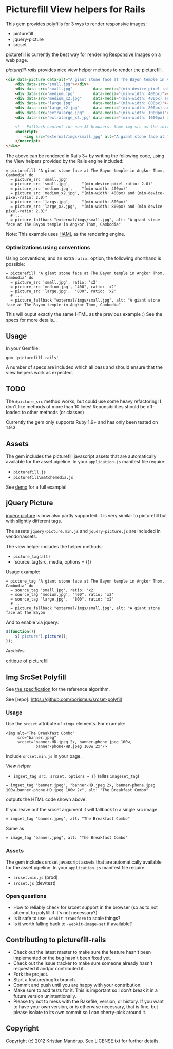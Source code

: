 # Picturefill View helpers for Rails

This gem provides polyfills for 3 wys to render responsive images:

* picturefill
* jquery-picture
* srcset

[picturefill](https://github.com/scottjehl/picturefill) is currently the best way for rendering [Responsive Images](http://5by5.tv/webahead/25) on a web page.

*picturefill-rails* provides nice view helper methods to render the picturefill.

```html
<div data-picture data-alt="A giant stone face at The Bayon temple in Angkor Thom, Cambodia">
    <div data-src="small.jpg"></div>
    <div data-src="small.jpg"         data-media="(min-device-pixel-ratio: 2.0)"></div>
    <div data-src="medium.jpg"        data-media="(min-width: 400px)"></div>
    <div data-src="medium_x2.jpg"     data-media="(min-width: 400px) and (min-device-pixel-ratio: 2.0)"></div>
    <div data-src="large.jpg"         data-media="(min-width: 800px)"></div>
    <div data-src="large_x2.jpg"      data-media="(min-width: 800px) and (min-device-pixel-ratio: 2.0)"></div>  
    <div data-src="extralarge.jpg"    data-media="(min-width: 1000px)"></div>
    <div data-src="extralarge_x2.jpg" data-media="(min-width: 1000px) and (min-device-pixel-ratio: 2.0)"></div> 

    <!-- Fallback content for non-JS browsers. Same img src as the initial, unqualified source element. -->
    <noscript>
        <img src="external/imgs/small.jpg" alt="A giant stone face at The Bayon temple in Angkor Thom, Cambodia">
    </noscript>
</div>
```   

The above can be rendered in Rails 3+ by writing the following code, using the View helpers provided by the Rails engine included: 

```haml
= picturefill 'A giant stone face at The Bayon temple in Angkor Thom, Cambodia' do
  = picture_src 'small.jpg'
  = picture_src 'small.jpg',     "(min-device-pixel-ratio: 2.0)"
  = picture_src 'medium.jpg',    "(min-width: 400px)"
  = picture_src 'medium_x2.jpg', "(min-width: 400px) and (min-device-pixel-ratio: 2.0)"
  = picture_src 'largs.jpg',     "(min-width: 800px)"
  = picture_src 'large_x2.jpg',  "(min-width: 800px) and (min-device-pixel-ratio: 2.0)"
  # ...
  = picture_fallback "external/imgs/small.jpg", alt: "A giant stone face at The Bayon temple in Angkor Thom, Cambodia" 
```

Note: This example uses [HAML](https://github.com/haml/haml) as the rendering engine.

### Optimizations using conventions

Using conventions, and an extra `ratio:` option, the following shorthand is possible:

```haml
= picturefill 'A giant stone face at The Bayon temple in Angkor Thom, Cambodia' do
  = picture_src 'small.jpg', ratio: 'x2'
  = picture_src 'medium.jpg', "400", ratio: 'x2'
  = picture_src 'large.jpg',  "800", ratio: 'x2'  
  # ...
  = picture_fallback "external/imgs/small.jpg", alt: "A giant stone face at The Bayon temple in Angkor Thom, Cambodia"
```

This will ouput exactly the same HTML as the previous example :)
See the specs for more details...

## Usage

In your Gemfile:

`gem 'picturefill-rails'`

A number of specs are included which all pass and should ensure that the view helpers work as expected.

## TODO

The `#picture_src` method works, but could use some heavy refactoring! I don't like methods of more than 10 lines! Reponsibilities should be off-loaded to other methods (or classes)

Currently the gem only supports Ruby 1.9+ and has only been tested on 1.9.3.

## Assets

The gem includes the picturefill javascript assets that are automatically available for the asset pipeline. In your `application.js` manifest file require:

* `picturefill.js`
* `picturefill\matchemedia.js`

See [demo](http://scottjehl.github.com/picturefill/) for a full example!

## jQuery Picture

[jquery picture](http://jquerypicture.com/) is now also partly supported. It is very similar to picturefill but with slightly different tags.

The assets `jquery-picture.min.js` and `jquery-picture.js` are included in vendor/assets.

The view helper includes the helper methods:

* `picture_tag(alt)`
* `source_tag(src, media, options = {})

Usage example:

```haml
= picture_tag 'A giant stone face at The Bayon temple in Angkor Thom, Cambodia' do
  = source_tag 'small.jpg', ratio: 'x2'
  = source_tag 'medium.jpg', "400", ratio: 'x2'
  = source_tag 'large.jpg',  "800", ratio: 'x2'  
  # ...
  = picture_fallback "external/imgs/small.jpg", alt: "A giant stone face at The Bayon 
```

And to enable via jquery:

```javascript
$(function(){
    $('picture').picture();
});
```

*Arcticles*

[critique of picturefill](http://oscargodson.com/posts/picturefill-needs-to-die.html)

## Img SrcSet Polyfill

See [the specification][spec] for the reference algorithm.

See [repo]: https://github.com/borismus/srcset-polyfill

### Usage

Use the `srcset` attribute of `<img>` elements. For example:

    <img alt="The Breakfast Combo"
         src="banner.jpeg"
         srcset="banner-HD.jpeg 2x, banner-phone.jpeg 100w,
                 banner-phone-HD.jpeg 100w 2x"/>


Include `srcset.min.js` in your page.

*View helper*

* `imgset_tag src, srcset, options = {}` (alias `imageset_tag`)

```haml
= imgset_tag "banner.jpeg", "banner-HD.jpeg 2x, banner-phone.jpeg 100w,banner-phone-HD.jpeg 100w 2x", alt: "The Breakfast Combo"
```

outputs the HTML code shown above.

If you leave out the srcset argument it will fallback to a single src image

```haml
= imgset_tag "banner.jpeg", alt: "The Breakfast Combo"
```

Same as

```haml
= image_tag "banner.jpeg", alt: "The Breakfast Combo"
```

### Assets

The gem includes srcset javascript assets that are automatically available for the asset pipeline. In your `application.js` manifest file require:

* `srcset.min.js` (prod)
* `srcset.js` (dev/test)

### Open questions

- How to reliably check for srcset support in the browser (so as to not
  attempt to polyfill if it's not necessary?)
- Is it safe to use `-webkit-transform` to scale things?
- Is it worth falling back to `-webkit-image-set` if available?

[spec]: http://www.whatwg.org/specs/web-apps/current-work/multipage/embedded-content-1.html#processing-the-image-candidates

## Contributing to picturefill-rails
 
* Check out the latest master to make sure the feature hasn't been implemented or the bug hasn't been fixed yet.
* Check out the issue tracker to make sure someone already hasn't requested it and/or contributed it.
* Fork the project.
* Start a feature/bugfix branch.
* Commit and push until you are happy with your contribution.
* Make sure to add tests for it. This is important so I don't break it in a future version unintentionally.
* Please try not to mess with the Rakefile, version, or history. If you want to have your own version, or is otherwise necessary, that is fine, but please isolate to its own commit so I can cherry-pick around it.

## Copyright

Copyright (c) 2012 Kristian Mandrup. See LICENSE.txt for
further details.

